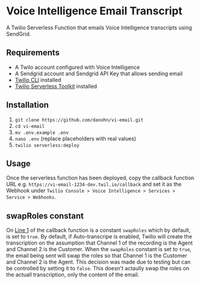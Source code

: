 # Voice Intelligence Email Transcript

A Twilio Serverless Function that emails Voice Intelligence transcripts using SendGrid.

## Requirements

- A Twilo account configured with Voice Intelligence
- A Sendgrid account and Sendgrid API Key that allows sending email
- [Twilio CLI](https://www.twilio.com/docs/twilio-cli) installed
- [Twilio Serverless Toolkit](https://www.twilio.com/docs/labs/serverless-toolkit/getting-started) installed

## Installation

1. `git clone https://github.com/danohn/vi-email.git`
2. `cd vi-email`
3. `mv .env.example .env`
4. `nano .env` (replace placeholders with real values)
5. `twilio serverless:deploy`

## Usage

Once the serverless function has been deployed, copy the callback function URL e.g. `https://vi-email-1234-dev.twil.io/callback` and set it as the Webhook under `Twilio Console > Voice Intelligence > Services > Service > Webhooks`.

## swapRoles constant

On [Line 1](https://github.com/danohn/vi-email/blob/36987eecbf0e531a7e93a68af7b9291d065d1d47/functions/callback.protected.js#L1) of the callback function is a constant `swapRoles` which by default, is set to `true`. By default, if Auto-transcripe is enabled, Twilio will create the transcription on the assumption that Channel 1 of the recording is the Agent and Channel 2 is the Customer. When the `swapRoles` constant is set to `true`, the email being sent will swap the roles so that Channel 1 is the Customer and Channel 2 is the Agent. This decision was made due to testing but can be controlled by setting it to `false`. This doesn't actaully swap the roles on the actuall transcription, only the content of the email.
